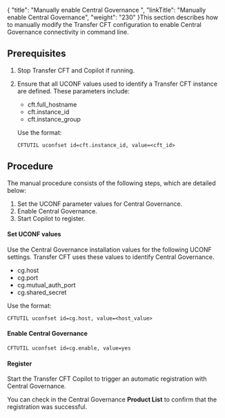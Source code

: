 {
    "title": "Manually enable Central Governance ",
    "linkTitle": "Manually enable Central Governance",
    "weight": "230"
}This section describes how to manually modify the Transfer CFT configuration to enable Central Governance connectivity in command line.

## Prerequisites

1.  Stop Transfer CFT and Copilot if running.

2.  Ensure that all UCONF values used to identify a Transfer CFT instance are defined. These parameters include:

    -   cft.full\_hostname
    -   cft.instance\_id
    -   cft.instance\_group

      
    Use the format:  



        CFTUTIL uconfset id=cft.instance_id, value=<cft_id>

## Procedure

The manual procedure consists of the following steps, which are detailed below:

1.  Set the UCONF parameter values for Central Governance.
2.  Enable <span class="mc-variable suite_variables.Central_GovernanceName variable">Central Governance</span>.
3.  Start Copilot to register.

#### Set UCONF values

Use the <span class="mc-variable suite_variables.Central_GovernanceName variable">Central Governance</span> installation values for the following UCONF settings. <span class="mc-variable suite_variables.TransferCFTName variable">Transfer CFT</span> uses these values to identify <span class="mc-variable suite_variables.Central_GovernanceName variable">Central Governance</span>.

-   cg.host
-   cg.port
-   cg.mutual\_auth\_port
-   cg.shared\_secret

Use the format:



    CFTUTIL uconfset id=cg.host, value=<host_value>

#### Enable <span class="mc-variable suite_variables.Central_GovernanceName variable">Central Governance</span>



    CFTUTIL uconfset id=cg.enable, value=yes

#### Register

Start the <span class="mc-variable suite_variables.TransferCFTName variable">Transfer CFT</span> Copilot to trigger an automatic registration with <span class="mc-variable suite_variables.Central_GovernanceName variable">Central Governance</span>.

You can check in the <span class="mc-variable Primary.CG or_UM variable">Central Governance</span> **Product List** to confirm that the registration was successful.
